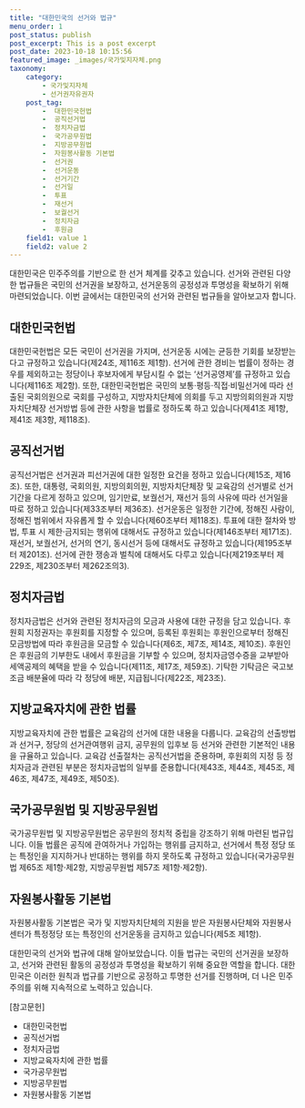 ```yaml
---
title: "대한민국의 선거와 법규"
menu_order: 1
post_status: publish
post_excerpt: This is a post excerpt
post_date: 2023-10-18 10:15:56
featured_image: _images/국가및지자체.png
taxonomy:
    category:
        - 국가및지자체
        - 선거권자유권자
    post_tag:
        -  대한민국헌법
        -  공직선거법
        -  정치자금법
        -  국가공무원법
        -  지방공무원법
        -  자원봉사활동 기본법
        -  선거권
        -  선거운동
        -  선거기간
        -  선거일
        -  투표
        -  재선거
        -  보궐선거
        -  정치자금
        -  후원금
    field1: value 1
    field2: value 2
---
```



대한민국은 민주주의를 기반으로 한 선거 체계를 갖추고 있습니다. 선거와 관련된 다양한 법규들은 국민의 선거권을 보장하고, 선거운동의 공정성과 투명성을 확보하기 위해 마련되었습니다. 이번 글에서는 대한민국의 선거와 관련된 법규들을 알아보고자 합니다.

## 대한민국헌법

대한민국헌법은 모든 국민이 선거권을 가지며, 선거운동 시에는 균등한 기회를 보장받는다고 규정하고 있습니다(제24조, 제116조 제1항). 선거에 관한 경비는 법률이 정하는 경우를 제외하고는 정당이나 후보자에게 부담시킬 수 없는 ‘선거공영제’를 규정하고 있습니다(제116조 제2항). 또한, 대한민국헌법은 국민의 보통·평등·직접·비밀선거에 따라 선출된 국회의원으로 국회를 구성하고, 지방자치단체에 의회를 두고 지방의회의원과 지방자치단체장 선거방법 등에 관한 사항을 법률로 정하도록 하고 있습니다(제41조 제1항, 제41조 제3항, 제118조).

## 공직선거법

공직선거법은 선거권과 피선거권에 대한 일정한 요건을 정하고 있습니다(제15조, 제16조). 또한, 대통령, 국회의원, 지방의회의원, 지방자치단체장 및 교육감의 선거별로 선거기간을 다르게 정하고 있으며, 임기만료, 보궐선거, 재선거 등의 사유에 따라 선거일을 따로 정하고 있습니다(제33조부터 제36조). 선거운동은 일정한 기간에, 정해진 사람이, 정해진 범위에서 자유롭게 할 수 있습니다(제60조부터 제118조). 투표에 대한 절차와 방법, 투표 시 제한·금지되는 행위에 대해서도 규정하고 있습니다(제146조부터 제171조). 재선거, 보궐선거, 선거의 연기, 동시선거 등에 대해서도 규정하고 있습니다(제195조부터 제201조). 선거에 관한 쟁송과 벌칙에 대해서도 다루고 있습니다(제219조부터 제229조, 제230조부터 제262조의3).

## 정치자금법

정치자금법은 선거와 관련된 정치자금의 모금과 사용에 대한 규정을 담고 있습니다. 후원회 지정권자는 후원회를 지정할 수 있으며, 등록된 후원회는 후원인으로부터 정해진 모금방법에 따라 후원금을 모금할 수 있습니다(제6조, 제7조, 제14조, 제10조). 후원인은 후원금의 기부한도 내에서 후원금을 기부할 수 있으며, 정치자금영수증을 교부받아 세액공제의 혜택을 받을 수 있습니다(제11조, 제17조, 제59조). 기탁한 기탁금은 국고보조금 배분율에 따라 각 정당에 배분, 지급됩니다(제22조, 제23조).

## 지방교육자치에 관한 법률

지방교육자치에 관한 법률은 교육감의 선거에 대한 내용을 다룹니다. 교육감의 선출방법과 선거구, 정당의 선거관여행위 금지, 공무원의 입후보 등 선거와 관련한 기본적인 내용을 규율하고 있습니다. 교육감 선출절차는 공직선거법을 준용하며, 후원회의 지정 등 정치자금과 관련된 부분은 정치자금법의 일부를 준용합니다(제43조, 제44조, 제45조, 제46조, 제47조, 제49조, 제50조).

## 국가공무원법 및 지방공무원법

국가공무원법 및 지방공무원법은 공무원의 정치적 중립을 강조하기 위해 마련된 법규입니다. 이들 법률은 공직에 관여하거나 가입하는 행위를 금지하고, 선거에서 특정 정당 또는 특정인을 지지하거나 반대하는 행위를 하지 못하도록 규정하고 있습니다(국가공무원법 제65조 제1항·제2항, 지방공무원법 제57조 제1항·제2항).

## 자원봉사활동 기본법

자원봉사활동 기본법은 국가 및 지방자치단체의 지원을 받은 자원봉사단체와 자원봉사센터가 특정정당 또는 특정인의 선거운동을 금지하고 있습니다(제5조 제1항).

대한민국의 선거와 법규에 대해 알아보았습니다. 이들 법규는 국민의 선거권을 보장하고, 선거와 관련된 활동의 공정성과 투명성을 확보하기 위해 중요한 역할을 합니다. 대한민국은 이러한 원칙과 법규를 기반으로 공정하고 투명한 선거를 진행하며, 더 나은 민주주의를 위해 지속적으로 노력하고 있습니다.

[참고문헌]
- 대한민국헌법
- 공직선거법
- 정치자금법
- 지방교육자치에 관한 법률
- 국가공무원법
- 지방공무원법
- 자원봉사활동 기본법
